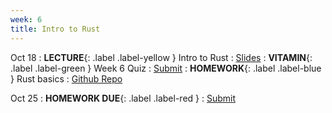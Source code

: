 ```yaml
---
week: 6
title: Intro to Rust
---
```


Oct 18
: **LECTURE**{: .label .label-yellow } Intro to Rust
  : [Slides](https://docs.google.com/presentation/d/1Q3JeV3F7GvB89CrY51TOuk6S6SiRuEw5M-97ObJHyzU/edit#slide=id.g51da6455d5_0_0)
: **VITAMIN**{: .label .label-green } Week 6 Quiz
  : [Submit]()
: **HOMEWORK**{: .label .label-blue } Rust basics
  : [Github Repo](https://github.com/BerkeleyBlockchain/fa23-dev-decal/tree/main/hw6-rust-basics)

Oct 25
: **HOMEWORK DUE**{: .label .label-red }
  : [Submit](https://www.gradescope.com/courses/608052/assignments/3536730/)
